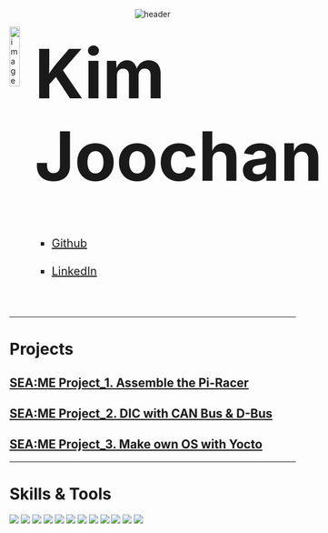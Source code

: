 
<div align="center">

  ![header](https://capsule-render.vercel.app/api?type=waving&color=timeGradient&height=270&section=header&text=Joochan&fontSize=80&animation=fadeIn&fontAlignY=40&desc=SEA:ME%20Introduce%20page&descSize=25)  
</div>

<div style="display: flex;">
  <img src="https://user-images.githubusercontent.com/54701846/218514918-2bf8248e-e1ac-4d33-bfcb-6682a57d33c3.png" alt="image" style="flex: 1; width:40%">
  <div style="flex: 2;">
    <h2 style="font-size: 120px; margin-top: 10px; margin-bottom: 10px;">Kim Joochan</h2>
    <ul style="flex: 2; padding: 30px; list-style-type: square;">
    <li style="font-size: 20px; margin-top: 25px; margin-bottom: 10px;">
        <a href="https://github.com/skamo3">Github</a>
    </li>
    <li style="font-size: 20px; margin-top: 25px; margin-bottom: 10px;">
        <a href="https://www.linkedin.com/in/joochan-kim-831051232/">LinkedIn</a>
    </li>
    </ul>
  </div>
</div>


---------------------------------------------------------

# Projects

## [SEA:ME Project_1. Assemble the Pi-Racer](https://github.com/skamo3/SEA-ME-Project-1)
## [SEA:ME Project_2. DIC with CAN Bus & D-Bus](https://github.com/skamo3/SEA-ME-Project-2)
## [SEA:ME Project_3. Make own OS with Yocto](https://github.com/skamo3/SEA-ME-Project-3)


------------------------------
# Skills & Tools
<div>
  <p>
  <a href="https://42seoul.kr/seoul42/main/view" target="_blank"><img src="https://img.shields.io/badge/42Seoul-000000?style=flat-square&logo=42&logoColor=white"/></a>
  <a href="https://skamo.tistory.com/" target="_blank"><img src="https://img.shields.io/badge/BLOG-282828?style=flat-square&logo=Storyblok&logoColor=white"/></a>
  <a href="https://en.wikipedia.org/wiki/C_(programming_language)" target="_blank"><img src="https://img.shields.io/badge/C-A8B9CC?style=flat-square&logo=C&logoColor=white"/></a>
  <a href="https://cplusplus.com/" target="_blank"><img src="https://img.shields.io/badge/C++-00599C?style=flat-square&logo=Cplusplus&logoColor=white"/></a>
  <a href="https://www.python.org/" target="_blank"><img src="https://img.shields.io/badge/Python-3776AB?style=flat-square&logo=Python&logoColor=white"/></a>
  <a href="https://www.typescriptlang.org/" target="_blank"><img src="https://img.shields.io/badge/TypeScript-3178C6?style=flat-square&logo=TypeScript&logoColor=white"/></a>
  <a href="https://visualstudio.microsoft.com/" target="_blank"><img src="https://img.shields.io/badge/VisualStudio-5C2D91?style=flat-square&logo=VisualStudio&logoColor=white"/></a>
  <a href="https://www.unrealengine.com/" target="_blank"><img src="https://img.shields.io/badge/UnrealEngine-0E1128?style=flat-square&logo=UnrealEngine&logoColor=white"/></a>
  <a href="https://www.raspberrypi.com/" target="_blank"><img src="https://img.shields.io/badge/Raspberry Pi-A22846?style=flat-square&logo=Raspberry Pi&logoColor=white"/></a>
  <a href="https://www.qt.io/" target="_blank"><img src="https://img.shields.io/badge/Qt-41CD520?style=flat-square&logo=Qt&logoColor=white"/></a>
  <a href="https://www.github.com/" target="_blank"><img src="https://img.shields.io/badge/Github-181717?style=flat-square&logo=Github&logoColor=white"/></a>
  <a href="https://git-scm.com/" target="_blank"><img src="https://img.shields.io/badge/Git-F05032?style=flat-square&logo=Git&logoColor=white"/></a>
  </p>
</div>
